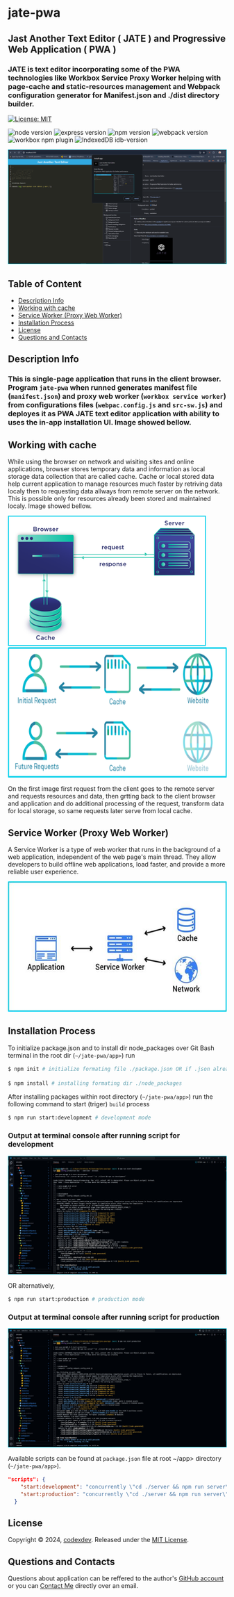 # jate-pwa

## Jast Another Text Editor ( JATE ) and Progressive Web Application ( PWA )

### JATE is text editor incorporating some of the PWA technologies like Workbox Service Proxy Worker helping with page-cache and static-resources management and Webpack configuration generator for Manifest.json and ./dist directory builder.

[![License: MIT](https://img.shields.io/badge/License-MIT-aqua.svg?style=for-the-badge)](https://opensource.org/licenses/MIT) 

![node version](https://img.shields.io/badge/v22-node-blue?logo=nodedotjs) ![express version](https://img.shields.io/npm/v/express?logo=express&label=Express.js&labelColor=grey&color=blue) ![npm version](https://img.shields.io/badge/version-v10.5.1-npm.svg?style=flat&logo=npm&label=npm&labelColor=grey&color=red) ![webpack version](https://img.shields.io/npm/v/webpack?logo=webpack&label=webpack%20npm) ![workbox npm plugin](https://img.shields.io/npm/v/workbox-webpack-plugin?logo=npm&label=workbox-webpack-plugin) ![IndexedDB idb-version](https://img.shields.io/npm/v/idb?logo=npm&label=IndexedDB-idb)

![JATE App](./images/JATE-screenshot-main-bord.png)

## Table of Content

- [Description Info](#description-info)
- [Working with cache](#working-with-cache)
- [Service Worker (Proxy Web Worker)](#service-worker-proxy-web-worker)
- [Installation Process](#installation-process)
- [License](#license)
- [Questions and Contacts](#questions-and-contacts)

## Description Info

### This is single-page application that runs in the client browser. Program `jate-pwa` when runned generates manifest file (`manifest.json`) and proxy web worker (`workbox service worker`) from configurations files (`webpac.config.js` and `src-sw.js`) and deployes it as PWA JATE text editor application with ability to uses the in-app installation UI. Image showed bellow.

## Working with cache

While using the browser on network and wisiting sites and online applications, browser stores temporary data and information as local storage data collection that are called cache. Cache or local stored data help current application to manage resources much faster by retriving data localy then to requesting data allways from remote server on the network. This is possible only for resources already been stored and maintained localy. Image showed bellow.

[<img src="./images/request-cache.png" height="300" alt="Request-Cache model." />](./images/request-cache.png) [<img src="./images/cache-serve-local.png" height="300" alt="Cache serve localy." />](./images/cache-serve-local.png)

On the first image first request from the client goes to the remote server and requests resources and data, then grtting back to the client browser and application and do additional processing of the request, transform data for local storage, so same requests later serve from local cache.  

## Service Worker (Proxy Web Worker)

A Service Worker is a type of web worker that runs in the background of a web application, independent of the web page's main thread. They allow developers to build offline web applications, load faster, and provide a more reliable user experience.

[<img src="./images/service-worker.jpg" height="300" alt="Service Worker Model (Proxy Web Worker)" />](./images/service-worker.jpg)

## Installation Process

To initialize package.json and to install dir node_packages over Git Bash terminal in the root dir (`~/jate-pwa/app>`) run

```bash
$ npm init # initialize formating file ./package.json OR if .json already exists just

$ npm install # installing formating dir ./node_packages
```
After installing packages within root directory (`~/jate-pwa/app>`) run the following command to start (triger) `build` process 

```bash
$ npm run start:development # development mode 
```
### Output at terminal console after running script for development

[<img src="./images/run-dev-output-bord.png" width="" alt="Git Bash output console." />](./images/run-dev-output-bord.png)

OR alternatively,

```bash
$ npm run start:production # production mode
```
### Output at terminal console after running script for production

[<img src="./images/run-prod-output-bord.png" width="" alt="Git Bash output console." />](./images/run-prod-output-bord.png)

Available scripts can be found at `package.json` file at root ~/app> directory (`~/jate-pwa/app>`).

```json
"scripts": {
    "start:development": "concurrently \"cd ./server && npm run server\" \"cd ./client && npm run development\"",
    "start:production": "concurrently \"cd ./server && npm run server\" \"cd ./client && npm run production\""
  }
```
## License

Copyright © 2024, [codexdev](https://github.com/strahinjapopovic). Released under the [MIT License](./LICENSE).

<a id="questions-and-contacts"></a>
## Questions and Contacts

Questions about application can be reffered to the author's [GitHub account](https://github.com/strahinjapopovic) or you can [Contact Me](mailto:spope.mails@gmail.com) directly over an email.
